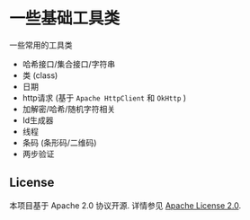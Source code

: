 # 一些基础工具类

一些常用的工具类

- 哈希接口/集合接口/字符串
- 类 (class)
- 日期
- http请求 (基于 `Apache HttpClient` 和 `OkHttp` )
- 加解密/哈希/随机字符相关
- Id生成器
- 线程
- 条码 (条形码/二维码)
- 两步验证

## License

本项目基于 Apache 2.0 协议开源. 详情参见 [Apache License 2.0](http://www.apache.org/licenses/LICENSE-2.0).
